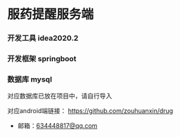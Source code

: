 # 服药提醒服务端
### 开发工具 idea2020.2
### 开发框架 springboot 
### 数据库 mysql

对应数据库已放在项目中，请自行导入

对应android端链接：
https://github.com/zouhuanxin/drug

- 邮箱：634448817@qq.com
